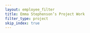 ```yaml
---
layout: employee_filter
title: Emma Stephenson’s Project Work
filter_type: project
skip_index: true
---
```

